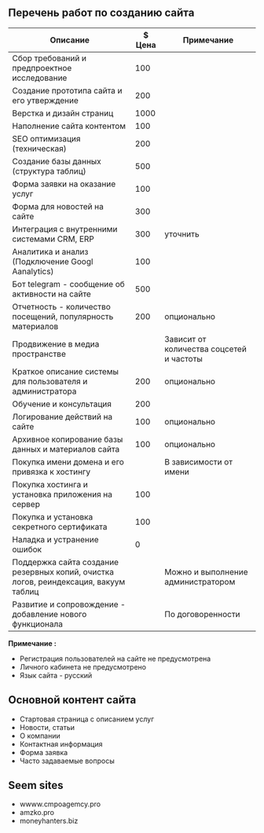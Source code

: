 ## Перечень работ по созданию сайта

|Описание|$ Цена|Примечание|
|--------|---------|--------|
|Сбор требований и предпроектное исследование|100|
|Создание прототипа сайта и его утверждение|200|
|Верстка и дизайн страниц|1000|
|Наполнение сайта контентом|100|
|SЕO оптимизация (техническая)|200|
|Создание базы данных (структура таблиц)|500|
|Форма заявки на оказание услуг|100|
|Форма для новостей на сайте|300|
|Интеграция с внутренними системами CRM, ERP  |300|уточнить
|Аналитика и анализ (Подключение Googl Aanalytics)|100|
|Бот telegram - сообщение об активности на сайте|500|
|Отчетность - количество посещений, популярность материалов |200|опционально
|Продвижение в медиа пространстве ||Зависит от количества соцсетей и частоты 
|Краткое описание системы для пользователя и администратора |200|опционально
|Обучение и консультация |200|
|Логирование действий на сайте|100|опционально
|Архивное копирование базы данных и материалов сайта|100|опционально
|Покупка имени домена и его привязка к хостингу||В зависимости от имени
|Покупка хостинга и установка приложения на сервер|100|
|Покупка и установка секретного сертификата |100|
|Наладка и устранение ошибок |0|
|Поддержка сайта создание резервных копий, очистка логов, реиндексация, вакуум таблиц||Можно и выполнение администратором
|Развитие и сопровождение - добавление нового функционала||По договоренности

**Примечание :**
* Регистрация пользователей на сайте не предусмотрена 
* Личного кабинета не предусмотрено
* Язык сайта - русский


## Основной контент сайта

* Стартовая страница с описанием услуг
* Новости, статьи
* О компании
* Контактная информация 
* Форма заявка 
* Часто задаваемые вопросы


## Seem sites
* wwww.cmpoagemcy.pro
* amzko.pro
* moneyhanters.biz







